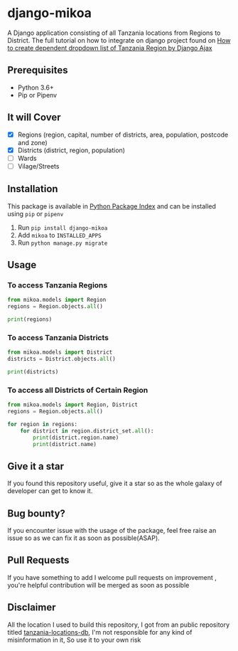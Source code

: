 # django-mikoa

A Django application consisting of all Tanzania locations from Regions to District. The full tutorial on how to integrate on django project found on [How to create dependent dropdown list of Tanzania Region by Django Ajax](https://sogea.co.tz/150003-how-to-create-dependent-dropdown-list-of-tanzania-region-by-django-ajax/)

## Prerequisites

* Python 3.6+
* Pip or Pipenv

## It will Cover

* [x] Regions (region, capital, number of districts, area, population, postcode and zone)
* [x] Districts (district, region, population)
* [ ] Wards
* [ ] Vilage/Streets

## Installation

This package is available in [Python Package Index](https://pypi.org/project/django-mikoa/) and can be installed using `pip` or `pipenv`

1. Run ``pip install django-mikoa``
2. Add ``mikoa`` to ``INSTALLED_APPS``
3. Run ``python manage.py migrate``

## Usage

### To access Tanzania Regions

```python
from mikoa.models import Region
regions = Region.objects.all()

print(regions)
```

### To access Tanzania Districts

```python
from mikoa.models import District
districts = District.objects.all()

print(districts)
```

### To access all Districts of Certain Region

```python
from mikoa.models import Region, District
regions = Region.objects.all()

for region in regions:
    for district in region.district_set.all():
        print(district.region.name)
        print(district.name)   
```

## Give it a star

If you found this repository useful, give it a star so as the whole galaxy of developer can get to know it.

## Bug bounty?

If you encounter issue with the usage of the package, feel free raise an issue so as we can fix it as soon as possible(ASAP).

## Pull Requests

If you have something to add I welcome pull requests on improvement , you're helpful contribution will be merged as soon as possible

## Disclaimer

All the location I used to build this repository, I got from an public repository titled [tanzania-locations-db](https://github.com/HackEAC/tanzania-locations-db), I'm not responsible for any kind of misinformation in it, So use it to your own risk
